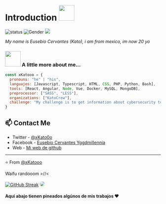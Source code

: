 <h1>Introduction <img src="https://media.giphy.com/media/mGcNjsfWAjY5AEZNw6/giphy.gif" width="50"></h1>


![status](https://img.shields.io/badge/status-on-brightgreen) ![Gender](https://img.shields.io/badge/gender-%F0%9F%A4%B5-lightgrey) ![](https://visitor-badge.glitch.me/badge?page_id=github.com/xKatooo)

<p><em>My name is Eusebio Cervantes (Kato), i am from mexico, im now 20 yo</em></p>

### <img src="https://media.giphy.com/media/VgCDAzcKvsR6OM0uWg/giphy.gif" width="50"> A little more about me...  

```javascript
const xKatooo = {
  pronouns: "he" | "his",
  languajes: [Javascript, Typescript, HTML, CSS, PHP, Python, Bash],
  tools: [React, Angular, Node, Vue, Docker, MySQL, MongoDB],
  preprocessor: ["SASS", "LESS"],
  organizations: ["KatoCrew"],
  challenge: "My challenge is to get information about cybersecurity to most of the world to keep them safe, also to make programs that make people's lives easier"
}
```
## 📫 Contact Me
- Twitter - [@xKato0o](https://twitter.com/xKato0o)
- Facebook - [Eusebio Cervantes Yggdmillennia](https://facebook.com/xKatooo/)
- Web - <a href="https://xKatooo.github.io/">Mi web de github</a>

---

⭐️ From [@xKatooo](https://github.com/xKatooo) 

Waifu randooom >//< 
<br><br>
[![GitHub Streak](https://github-readme-streak-stats.herokuapp.com?user=xKatooo&theme=dark&hide_border=true&date_format=M%20j%5B%2C%20Y%5D)](https://git.io/streak-stats)
<img src="https://placewaifu.com/image/200" style="border-radius: 10px;"/>


#### Aqui abajo tienen pineados algúnos de mis trabajos ❤️
